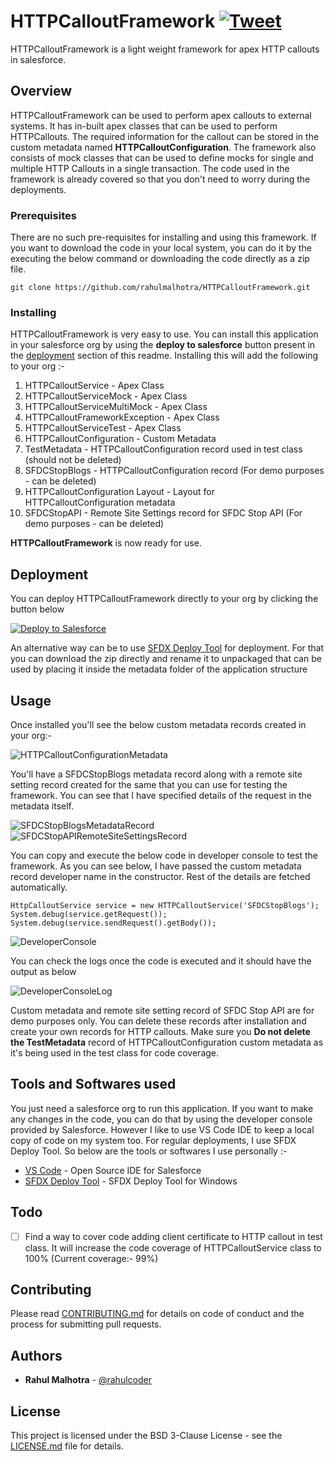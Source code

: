 # HTTPCalloutFramework [![Tweet](https://img.shields.io/twitter/url/http/shields.io.svg?style=social&logo=twitter)](https://twitter.com/intent/tweet?text=Check%20out%20this%20amazing%20callout%20framework%20for%20Apex%20HTTP%20Callouts.%20&url=https://github.com/rahulmalhotra/HTTPCalloutFramework&via=rahulcoder&hashtags=salesforce,sfdcstop,integration,salesforceohana)

HTTPCalloutFramework is a light weight framework for apex HTTP callouts in salesforce.

## Overview

HTTPCalloutFramework can be used to perform apex callouts to external systems. 
It has in-built apex classes that can be used to perform HTTPCallouts. 
The required information for the callout can be stored in the custom metadata named **HTTPCalloutConfiguration**.
The framework also consists of mock classes that can be used to define mocks for single
and multiple HTTP Callouts in a single transaction. The code used in the framework is already covered
so that you don't need to worry during the deployments.

### Prerequisites

There are no such pre-requisites for installing and using this framework. 
If you want to download the code in your local system, 
you can do it by the executing the below command or downloading the code directly as a zip file.

```
git clone https://github.com/rahulmalhotra/HTTPCalloutFramework.git
```

### Installing

HTTPCalloutFramework is very easy to use. You can install this application in your salesforce org by using the **deploy to salesforce** button
present in the [deployment](#deployment) section of this readme. Installing this will add the following to your org :- 

1. HTTPCalloutService - Apex Class
2. HTTPCalloutServiceMock - Apex Class
3. HTTPCalloutServiceMultiMock - Apex Class
4. HTTPCalloutFrameworkException - Apex Class
5. HTTPCalloutServiceTest - Apex Class
6. HTTPCalloutConfiguration - Custom Metadata
7. TestMetadata - HTTPCalloutConfiguration record used in test class (should not be deleted)
8. SFDCStopBlogs - HTTPCalloutConfiguration record (For demo purposes - can be deleted)
9. HTTPCalloutConfiguration Layout - Layout for HTTPCalloutConfiguration metadata
10. SFDCStopAPI - Remote Site Settings record for SFDC Stop API (For demo purposes - can be deleted)

**HTTPCalloutFramework** is now ready for use.

## Deployment

You can deploy HTTPCalloutFramework directly to your org by clicking the button below

<a href="https://githubsfdeploy.herokuapp.com?owner=rahulmalhotra&repo=HTTPCalloutFramework&ref=gsdt">
  <img alt="Deploy to Salesforce"
       src="https://raw.githubusercontent.com/afawcett/githubsfdeploy/master/deploy.png">
</a>

An alternative way can be to use [SFDX Deploy Tool](https://github.com/rahulmalhotra/SFDX-Deploy-Tool) for deployment.
For that you can download the zip directly and rename it to unpackaged
that can be used by placing it inside the metadata folder of the application structure

## Usage

Once installed you'll see the below custom metadata records created in your org:-

![HTTPCalloutConfigurationMetadata](https://github.com/rahulmalhotra/HTTPCalloutFramework/blob/master/Images/HTTPCalloutConfigurationMetadata.JPG)

You'll have a SFDCStopBlogs metadata record along with a remote site setting record created for the same that you can use for testing the framework.
You can see that I have specified details of the request in the metadata itself.

![SFDCStopBlogsMetadataRecord](https://github.com/rahulmalhotra/HTTPCalloutFramework/blob/master/Images/SFDCStopBlogsMetadataRecord.JPG)
![SFDCStopAPIRemoteSiteSettingsRecord](https://github.com/rahulmalhotra/HTTPCalloutFramework/blob/master/Images/SFDCStopAPIRemoteSiteSettingsRecord.JPG)

You can copy and execute the below code in developer console to test the framework.
As you can see below, I have passed the custom metadata record developer name in the constructor.
Rest of the details are fetched automatically.

```apex
HttpCalloutService service = new HTTPCalloutService('SFDCStopBlogs');
System.debug(service.getRequest());
System.debug(service.sendRequest().getBody());
```

![DeveloperConsole](https://github.com/rahulmalhotra/HTTPCalloutFramework/blob/master/Images/DeveloperConsole.JPG)

You can check the logs once the code is executed and it should have the output as below

![DeveloperConsoleLog](https://github.com/rahulmalhotra/HTTPCalloutFramework/blob/master/Images/DeveloperConsoleLog.JPG)

Custom metadata and remote site setting record of SFDC Stop API are for demo purposes only. 
You can delete these records after installation and create your own records for HTTP callouts.
Make sure you **Do not delete the TestMetadata** record  of HTTPCalloutConfiguration custom metadata as it's being used in the test class for code coverage.

## Tools and Softwares used

You just need a salesforce org to run this application. 
If you want to make any changes in the code, you can do that by using the developer console provided by Salesforce. 
However I like to use VS Code IDE to keep a local copy of code on my system too. For regular deployments, 
I use SFDX Deploy Tool. So below are the tools or softwares I use personally :-

* [VS Code](https://code.visualstudio.com) - Open Source IDE for Salesforce
* [SFDX Deploy Tool](https://github.com/rahulmalhotra/SFDX-Deploy-Tool) - SFDX Deploy Tool for Windows

## Todo

- [ ] Find a way to cover code adding client certificate to HTTP callout in test class. 
It will increase the code coverage of HTTPCalloutService class to 100% (Current coverage:- 99%)

## Contributing

Please read [CONTRIBUTING.md](CONTRIBUTING.md) for details on code of conduct and the process for submitting pull requests.

## Authors

* **Rahul Malhotra** - [@rahulcoder](https://twitter.com/rahulcoder)

## License

This project is licensed under the BSD 3-Clause License - see the [LICENSE.md](LICENSE.md) file for details.
